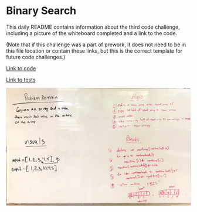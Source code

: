 # Binary Search

This daily README contains information about the third code challenge, including a picture of the whiteboard completed and a link to the code.

(Note that if this challenge was a part of prework, it does not need to be in this file location or contain these links, but this is the correct template for future code challenges.)

[Link to code](../code401challenges/src/main/java/401codechallenges/)

[Link to tests](../code401challenges/src/test/java/401codechallenges/insertShiftArrayTest.java)

![Picture of whiteboard for Array Reverse](../assets/insertShiftArray.jpg)
